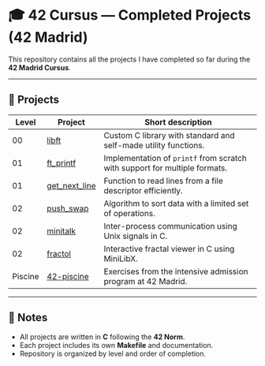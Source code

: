 # 🎓 42 Cursus — Completed Projects (42 Madrid)

This repository contains all the projects I have completed so far during the **42 Madrid Cursus**.

---

## 📂 Projects

| Level | Project | Short description |
|-------|---------|-------------------|
| 00    | [libft](../../tree/00-libft) | Custom C library with standard and self-made utility functions. |
| 01    | [ft_printf](../../tree/01-ft_printf) | Implementation of `printf` from scratch with support for multiple formats. |
| 01    | [get_next_line](../../tree/01-get_next_line) | Function to read lines from a file descriptor efficiently. |
| 02    | [push_swap](../../tree/02-push_swap) | Algorithm to sort data with a limited set of operations. |
| 02    | [minitalk](../../tree/02-minitalk) | Inter-process communication using Unix signals in C. |
| 02    | [fractol](../../tree/02-fractol) | Interactive fractal viewer in C using MiniLibX. |
| Piscine | [42-piscine](../../tree/42-piscine) | Exercises from the intensive admission program at 42 Madrid. |

---

## 📌 Notes
- All projects are written in **C** following the **42 Norm**.
- Each project includes its own **Makefile** and documentation.
- Repository is organized by level and order of completion.
